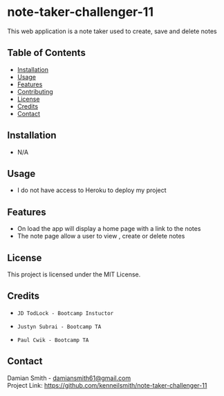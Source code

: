 # note-taker-challenger-11
This web application is a note taker used to create, save and delete notes

## Table of Contents

- [Installation](#installation) 
- [Usage](#usage) 
- [Features](#features) 
- [Contributing](#contributing)
- [License](#license)
- [Credits](#credits)
- [Contact](#contact)

## Installation
 - N/A


## Usage

- I do not have access to Heroku to deploy my project

## Features

- On load the app will display a home page with a link to the notes
- The note page allow a user to view , create or delete notes




## License

This project is licensed under the MIT License.

## Credits
   -     JD TodLock - Bootcamp Instuctor
   -     Justyn Subrai - Bootcamp TA
   -     Paul Cwik - Bootcamp TA




## Contact


Damian Smith - damiansmith61@gmail.com \
Project Link: https://github.com/kenneilsmith/note-taker-challenger-11
